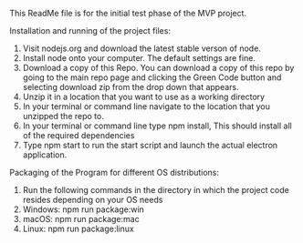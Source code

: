 This ReadMe file is for the initial test phase of the MVP project. 

Installation and running of the project files: 
  1) Visit nodejs.org and download the latest stable verson of node. 
  2) Install node onto your computer. The default settings are fine.
  3) Download a copy of this Repo.
     You can download a copy of this repo by going to the main repo page and clicking the Green Code button and
     selecting download zip from the drop down that appears.
  5) Unzip it in a location that you want to use as a working directory
  6) In your terminal or command line navigate to the location that you unzipped the repo to.
  7) In your terminal or command line type npm install, This should install all of the required dependencies
  8) Type npm start to run the start script and launch the actual electron application.

Packaging of the Program for different OS distributions:
   1) Run the following commands in the directory in which the project code resides depending on your OS needs
   2) Windows:
      npm run package:win
   3) macOS:
      npm run package:mac
   4) Linux:
      npm run package:linux